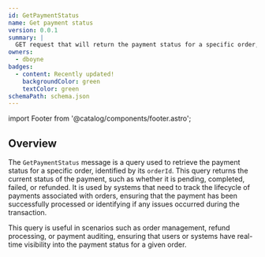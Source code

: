 ```yaml
---
id: GetPaymentStatus
name: Get payment status
version: 0.0.1
summary: |
  GET request that will return the payment status for a specific order, identified by its orderId.
owners:
  - dboyne
badges:
  - content: Recently updated!
    backgroundColor: green
    textColor: green
schemaPath: schema.json
---
```


import Footer from '@catalog/components/footer.astro';

## Overview

The `GetPaymentStatus` message is a query used to retrieve the payment status for a specific order, identified by its `orderId`. This query returns the current status of the payment, such as whether it is pending, completed, failed, or refunded. It is used by systems that need to track the lifecycle of payments associated with orders, ensuring that the payment has been successfully processed or identifying if any issues occurred during the transaction.

This query is useful in scenarios such as order management, refund processing, or payment auditing, ensuring that users or systems have real-time visibility into the payment status for a given order.

<NodeGraph />

<SchemaViewer file="schema.json" title="JSON Schema" maxHeight="500" />
